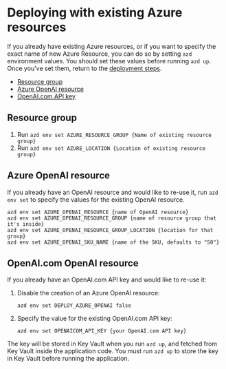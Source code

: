 
# Deploying with existing Azure resources

If you already have existing Azure resources, or if you want to specify the exact name of new Azure Resource, you can do so by setting `azd` environment values.
You should set these values before running `azd up`. Once you've set them, return to the [deployment steps](../README.md#deployment).

* [Resource group](#resource-group)
* [Azure OpenAI resource](#azure-openai-resource)
* [OpenAI.com API key](#openaicom-openai-resource)

## Resource group

1. Run `azd env set AZURE_RESOURCE_GROUP {Name of existing resource group}`
1. Run `azd env set AZURE_LOCATION {Location of existing resource group}`

## Azure OpenAI resource

If you already have an OpenAI resource and would like to re-use it, run `azd env set` to specify the values for the existing OpenAI resource.

```shell
azd env set AZURE_OPENAI_RESOURCE {name of OpenAI resource}
azd env set AZURE_OPENAI_RESOURCE_GROUP {name of resource group that it's inside}
azd env set AZURE_OPENAI_RESOURCE_GROUP_LOCATION {location for that group}
azd env set AZURE_OPENAI_SKU_NAME {name of the SKU, defaults to "S0"}
```

## OpenAI.com OpenAI resource

If you already have an OpenAI.com API key and would like to re-use it:

1. Disable the creation of an Azure OpenAI resource:

    ```shell
    azd env set DEPLOY_AZURE_OPENAI false
    ```

1. Specify the value for the existing OpenAI.com API key:

    ```shell
    azd env set OPENAICOM_API_KEY {your OpenAI.com API key}
    ```

The key will be stored in Key Vault when you run `azd up`, and fetched from Key Vault inside the application code.
You must run `azd up` to store the key in Key Vault before running the application.
